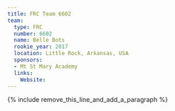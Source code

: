 ```yaml
---
title: FRC Team 6602
team:
  type: FRC
  number: 6602
  name: Belle Bots
  rookie_year: 2017
  location: Little Rock, Arkansas, USA
  sponsors:
  - Mt St Mary Academy
  links:
    Website:
---
```


{% include remove_this_line_and_add_a_paragraph %}